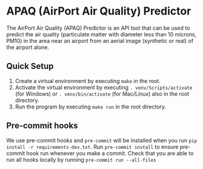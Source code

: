 # APAQ (AirPort Air Quality) Predictor
The AirPort Air Quality (APAQ) Predictor is an API tool that can be used to predict the air quality (particulate matter with diameter less than 10 microns, PM10) in the area near an airport from an aerial image (synthetic or real) of the airport alone.

## Quick Setup
1. Create a virtual environment by executing `make` in the root.
2. Activate the virtual environment by executing `. venv/Scripts/activate` (for Windows) or `. venv/bin/activate` (for Mac/Linux) also in the root directory.
3. Run the program by executing `make run` in the root directory.


## Pre-commit hooks
We use pre-commit hooks and `pre-commit` will be installed when you run `pip install -r requirements-dev.txt`.
Run `pre-commit install` to ensure pre-commit hook run whenever you make a commit. Check that you are able to run all hooks locally by running `pre-commit run --all-files`
